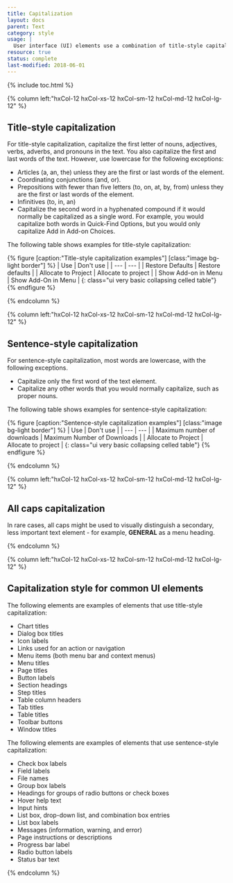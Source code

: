 ```yaml
---
title: Capitalization
layout: docs
parent: Text
category: style
usage: |
  User interface (UI) elements use a combination of title-style capitalization and sentence-style capitalization. When you use different capitalization styles for different types of content you can improve scannability, organize information, and guide users to key actions. It is important to apply these capitalization guidelines consistently to make the UI clear and succinct.
resource: true
status: complete
last-modified: 2018-06-01
---
```


{% include toc.html %}

<section class="static-section"  markdown="1">

<div class="hxRow" markdown="1">

{% column left:"hxCol-12 hxCol-xs-12 hxCol-sm-12 hxCol-md-12 hxCol-lg-12" %}

## Title-style capitalization

For title-style capitalization, capitalize the first letter of nouns, adjectives, verbs, adverbs, and pronouns in the text. You also capitalize the first and last words of the text. However, use lowercase for the following exceptions:

- Articles (a, an, the) unless they are the first or last words of the element.
- Coordinating conjunctions (and, or).
- Prepositions with fewer than five letters (to, on, at, by, from) unless they are the first or last words of the element.
- Infinitives (to, in, an)
- Capitalize the second word in a hyphenated compound if it would normally be capitalized as a single word. For example, you would capitalize both words in Quick-Find Options, but you would only capitalize Add in Add-on Choices.

The following table shows examples for title-style capitalization:

{% figure [caption:"Title-style capitalization examples"] [class:"image bg-light border"] %}
| Use | Don't use  |
| --- | --- |
| Restore Defaults | Restore defaults |
| Allocate to Project | Allocate to project |
| Show Add-on in Menu | Show Add-On in Menu |
{: class="ui very basic collapsing celled table"}
{% endfigure %}

{% endcolumn %}

</div>

</section>

<section class="static-section"  markdown="1">

<div class="hxRow" markdown="1">

{% column left:"hxCol-12 hxCol-xs-12 hxCol-sm-12 hxCol-md-12 hxCol-lg-12" %}

## Sentence-style capitalization

For sentence-style capitalization, most words are lowercase, with the following exceptions.

- Capitalize only the first word of the text element.
- Capitalize any other words that you would normally capitalize, such as proper nouns.

The following table shows examples for sentence-style capitalization:

{% figure [caption:"Sentence-style capitalization examples"] [class:"image bg-light border"] %}
| Use | Don't use  |
| --- | --- |
| Maximum number of downloads | Maximum Number of Downloads |
| Allocate to Project | Allocate to project |
{: class="ui very basic collapsing celled table"}
{% endfigure %}

{% endcolumn %}

</div>

</section>

<section class="static-section"  markdown="1">

<div class="hxRow" markdown="1">

{% column left:"hxCol-12 hxCol-xs-12 hxCol-sm-12 hxCol-md-12 hxCol-lg-12" %}

## All caps capitalization

In rare cases, all caps might be used to visually distinguish a secondary, less important text element - for example, **GENERAL** as a menu heading.

{% endcolumn %}

</div>

</section>

<section class="static-section"  markdown="1">

<div class="hxRow" markdown="1">

{% column left:"hxCol-12 hxCol-xs-12 hxCol-sm-12 hxCol-md-12 hxCol-lg-12" %}

## Capitalization style for common UI elements

The following elements are examples of elements that use title-style capitalization:

- Chart titles
- Dialog box titles
- Icon labels
- Links used for an action or navigation
- Menu items (both menu bar and context menus)
- Menu titles
- Page titles
- Button labels
- Section headings
- Step titles
- Table column headers
- Tab titles
- Table titles
- Toolbar buttons
- Window titles

The following elements are examples of elements that use sentence-style capitalization:

- Check box labels
- Field labels
- File names
- Group box labels
- Headings for groups of radio buttons or check boxes
- Hover help text
- Input hints
- List box, drop-down list, and combination box entries
- List box labels
- Messages (information, warning, and error)
- Page instructions or descriptions
- Progress bar label
- Radio button labels
- Status bar text

{% endcolumn %}

</div>

</section>
